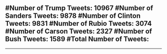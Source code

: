 #Number of Trump Tweets: 10967
#Number of Sanders Tweets: 9878
#Number of Clinton Tweets: 9831
#Number of Rubio Tweets: 3074
#Number of Carson Tweets: 2327
#Number of Bush Tweets: 1589
#Total Number of Tweets:  
---
---
